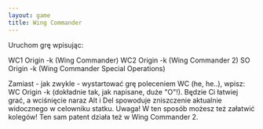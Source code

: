 ```yaml
---
layout: game
title: Wing Commander
---
```


Uruchom grę wpisując:

WC1 Origin -k (Wing Commander)
WC2 Origin -k (Wing Commander 2)
   SO Origin -k (Wing Commander Special Operations)

Zamiast - jak zwykle - wystartować grę poleceniem WC (he, he..), 
wpisz:
WC Origin -k (dokładnie tak, jak napisane, duże "O"!). Będzie Ci 
łatwiej
grać, a wciśnięcie naraz Alt i Del spowoduje zniszczenie aktualnie
widocznego w celowniku statku. Uwaga! W ten sposób możesz też 
załatwić
kolegów! Ten sam patent działa też w Wing Commander 2.
